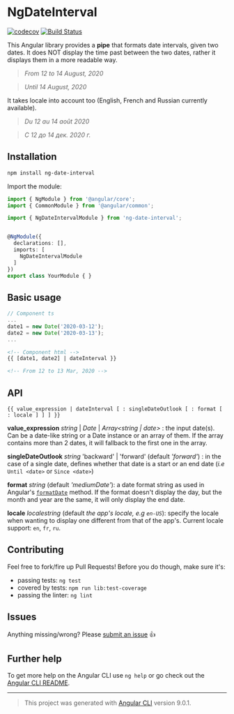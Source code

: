 # NgDateInterval

[![codecov](https://codecov.io/gh/lamabiker/ng-i18n-date-interval/branch/master/graph/badge.svg)](https://codecov.io/gh/lamabiker/ng-i18n-date-interval) 
[![Build Status](https://travis-ci.org/lamabiker/ng-date-interval.svg?branch=master)](https://travis-ci.org/lamabiker/ng-date-interval)

This Angular library provides a **pipe** that formats date intervals, given two dates. It does NOT display the time past between the two dates, rather it displays them in a more readable way.

> _From 12 to 14 August, 2020_

> _Until 14 August, 2020_

It takes locale into account too (English, French and Russian currently available).

> _Du 12 au 14 août 2020_

> _С 12 до 14 дек. 2020 г._

## Installation

```sh
npm install ng-date-interval
```

Import the module:
```ts
import { NgModule } from '@angular/core';
import { CommonModule } from '@angular/common';

import { NgDateIntervalModule } from 'ng-date-interval';


@NgModule({
  declarations: [],
  imports: [
    NgDateIntervalModule
  ]
})
export class YourModule { }
```

## Basic usage

```ts
// Component ts
...
date1 = new Date('2020-03-12');
date2 = new Date('2020-03-13');
...
```
```html
<!-- Component html -->
{{ [date1, date2] | dateInterval }}

<!-- From 12 to 13 Mar, 2020 -->
```

## API

```
{{ value_expression | dateInterval [ : singleDateOutlook [ : format [ : locale ] ] ] }}
```

**value_expression** _string_ | _Date_ | _Array<string | date>_ : the input date(s). Can be a date-like string or a Date instance or an array of them. If the array contains more than 2 dates, it will fallback to the first one in the array.

**singleDateOutlook** _string_ 'backward' | 'forward' (default _'forward'_) : in the case of a single date, defines whether that date is a start or an end date (_i.e_ `Until <date>` or `Since <date>`)

**format** _string_ (default _'mediumDate'_): a date format string as used in Angular's [`formatDate`](https://angular.io/api/common/DatePipe#pre-defined-format-options) method. If the format doesn't display the day, but the month and year are the same, it will only display the end date.

**locale** _localestring_ (default _the app's locale, e.g `en-US`_): specify the locale when wanting to display one different from that of the app's. Current locale support: `en`, `fr`, `ru`.

## Contributing

Feel free to fork/fire up Pull Requests! Before you do though, make sure it's:

- passing tests: `ng test`
- covered by tests: `npm run lib:test-coverage`
- passing the linter: `ng lint`

## Issues

Anything missing/wrong? Please [submit an issue](https://github.com/lamabiker/ng-date-interval/issues) 👍

## Further help

To get more help on the Angular CLI use `ng help` or go check out the [Angular CLI README](https://github.com/angular/angular-cli/blob/master/README.md).

***

> This project was generated with [Angular CLI](https://github.com/angular/angular-cli) version 9.0.1.
